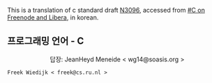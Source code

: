This is a translation of c standard draft 
<a href="https://www.open-std.org/jtc1/sc22/wg14/www/docs/n3096.pdf">
N3096</a>, accessed from
<a href="https://www.iso-9899.info/wiki/Main_Page">
#C on Freenode and Libera</a>, in korean.

## 프로그래밍 언어 - C
<p align=center>
  답장: JeanHeyd Meneide  < wg14@soasis.org >
    
    Freek Wiedijk < freek@cs.ru.nl >
    
</p>
